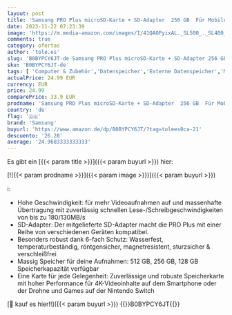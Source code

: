 ```yaml
---
layout: post
title: 'Samsung PRO Plus microSD-Karte + SD-Adapter  256 GB  Für Mobile Gaming auf Smartphones  Tablets und Handheld Konsolen  UHS-I U3  Full HD & 4K UHD  180 MB/s Lesen  130 MB/s Schreiben  MB-MD256SA/EU'
date: 2023-11-22 07:23:39
image: 'https://m.media-amazon.com/images/I/41QAOPyixAL._SL500_._SL400_.jpg'
comments: true
category: ofertas
author: 'tole.es'
slug: 'B0BYPCY6JT-de Samsung PRO Plus microSD-Karte + SD-Adapter 256 GB Für...'
sku: 'B0BYPCY6JT-de'
tags: [ 'Computer & Zubehör','Datenspeicher','Externe Datenspeicher','Micro SD Speicherkarten','Speicherkarten','samsung','🇩🇪', ]
actualPrice: 24.99 EUR
currency: EUR
price: 24.99
comparePrice: 33.9 EUR
prodname: 'Samsung PRO Plus microSD-Karte + SD-Adapter  256 GB  Für Mobile Gaming auf Smartphones  Tablets und Handheld Konsolen  UHS-I U3  Full HD & 4K UHD  180 MB/s Lesen  130 MB/s Schreiben  MB-MD256SA/EU'
country: 'de'
flag: '🇩🇪'
brand: 'Samsung'
buyurl: 'https://www.amazon.de/dp/B0BYPCY6JT/?tag=tolees0ca-21'
descuento: '26.28'
average: '24.9683333333333'
---
```


Es gibt ein [{{< param title >}}]({{< param buyurl >}}) hier:

[![{{< param prodname >}}]({{< param image >}})]({{< param buyurl >}})

ℹ️:

- Hohe Geschwindigkeit: für mehr Videoaufnahmen auf und massenhafte Übertragung mit zuverlässig schnellen Lese-/Schreibgeschwindigkeiten von bis zu 180/130MB/s
- SD-Adapter: Der mitgelieferte SD-Adapter macht die PRO Plus mit einer Reihe von verschiedenen Geräten kompatibel.
- Besonders robust dank 6-fach Schutz: Wasserfest, temperaturbeständig, röntgensicher, magnetresistent, sturzsicher & verschleißfrei
- Massig Speicher für deine Aufnahmen: 512 GB, 256 GB, 128 GB Speicherkapazität verfügbar
- Eine Karte für jede Gelegenheit: Zuverlässige und robuste Speicherkarte mit hoher Performance für 4K-Videoinhalte auf dem Smartphone oder der Drohne und Games auf der Nintendo Switch

[🛒 kauf es hier!!]({{< param buyurl >}})
{{<world>}}B0BYPCY6JT{{</world>}}
